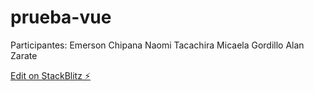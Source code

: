 # prueba-vue

Participantes:
  Emerson Chipana
  Naomi Tacachira
  Micaela Gordillo
  Alan Zarate

[Edit on StackBlitz ⚡️](https://stackblitz.com/edit/vue-svvgzw)
